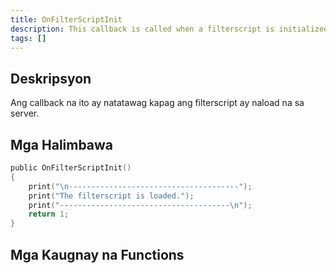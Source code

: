 ```yaml
---
title: OnFilterScriptInit
description: This callback is called when a filterscript is initialized (loaded).
tags: []
---
```


## Deskripsyon

Ang callback na ito ay natatawag kapag ang filterscript ay naload na sa server.

## Mga Halimbawa

```c
public OnFilterScriptInit()
{
    print("\n--------------------------------------");
    print("The filterscript is loaded.");
    print("--------------------------------------\n");
    return 1;
}
```

## Mga Kaugnay na Functions
